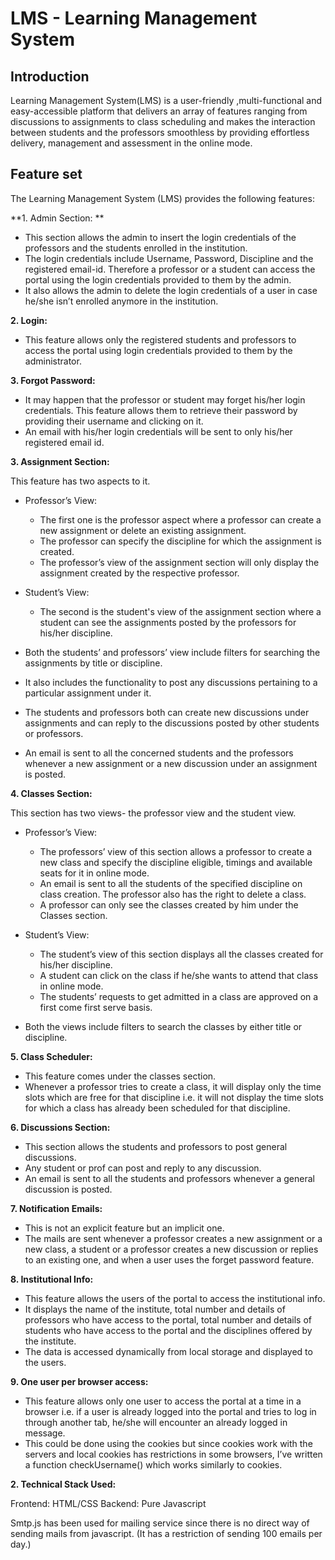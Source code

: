 # **LMS - Learning Management System**

## **Introduction**

Learning Management System(LMS) is a user-friendly ,multi-functional and easy-accessible platform that delivers an array of features ranging from discussions to assignments to class scheduling and makes the interaction between students and the professors smoothless by providing effortless delivery, management and assessment in the online mode.

## Feature set

The Learning Management System (LMS) provides the following features:

 **1. Admin Section: **

- This section allows the admin to insert the login credentials of the professors and the students enrolled in the institution.
- The login credentials include Username, Password, Discipline and the registered email-id. Therefore a professor or a student can access the portal using the login credentials provided to them by the admin. 
- It also allows the admin to delete the login credentials of a user in case he/she isn’t enrolled anymore in the institution.

**2. Login:**

- This feature allows only the registered students and professors to access the portal using login credentials provided to them by the administrator.

**3. Forgot Password:**

- It may happen that the professor or student may forget his/her login credentials. This feature allows them to retrieve their password by providing their username and clicking on it.
 - An email with his/her login credentials will be sent to only his/her registered email id.


**3. Assignment Section:**

This feature has two aspects to it. 

 - Professor’s View:

   - The first one is the professor aspect where a professor can create a new assignment or delete an existing assignment. 
   - The professor can specify the discipline for which the assignment is created.  
   - The professor’s view of the assignment section will only display the assignment created by the respective professor.

 - Student’s View:

   - The second is the student's view of the assignment section where a student can see the assignments posted by the professors for his/her discipline.

- Both the students’ and professors’ view include filters for searching the assignments by title or discipline. 
- It also includes the functionality to post any discussions pertaining to a particular assignment under it. 
- The students and professors both can create new discussions under assignments and can reply to the discussions posted by other students or professors. 
- An email is sent to all the concerned students and the professors whenever a new assignment or a new discussion under an assignment is posted.

**4. Classes Section:**

This section has two views- the professor view and the student view.

 - Professor’s View:

   - The professors’ view of this section allows a professor to create a new class and specify the discipline eligible, timings and available seats for it in online mode. 
   - An email is sent to all the students of the specified discipline on class creation. The professor also has the right to delete a class.
   - A professor can only see the classes created by him under the Classes section. 

 - Student’s View:
   - The student’s view of this section displays all the classes created for his/her discipline. 
   - A student can click on the class if he/she wants to attend that class in online mode. 
   - The students’ requests to get admitted in a class are approved on a first come first serve basis.

- Both the views include filters to search the classes by either title or discipline.

**5. Class Scheduler:** 

- This feature comes under the classes section. 
- Whenever a professor tries to create a class, it will display only the time slots which are free for that discipline i.e. it will not display the time slots for which a class has already been scheduled for that discipline.

**6. Discussions Section:**

- This section allows the students and professors to post general discussions. 
- Any student or prof can post and reply to any discussion. 
- An email is sent to all the students and professors whenever a general discussion is posted.

**7. Notification Emails:**

- This is not an explicit feature but an implicit one. 
- The mails are sent whenever a professor creates a new assignment or a new class, a student or a professor creates a new discussion or replies to an existing one, and when a user uses the forget password feature.

**8. Institutional Info:**

- This feature allows the users of the portal to access the institutional info.
- It displays the name of the institute, total number and details of professors who have access to the portal, total number and details of students who have access to the portal and the disciplines offered by the institute.
- The data is accessed dynamically from local storage and displayed to the users.


**9. One user per browser access:**

- This feature allows only one user to access the portal at a time in a browser i.e. if a user is already logged into the portal and tries to log in through another tab, he/she will encounter an already logged in message.
- This could be done using the cookies but since cookies work with the servers and local cookies has restrictions in some browsers, I’ve written a function checkUsername() which works similarly to cookies.

**2. Technical Stack Used:** 

Frontend: HTML/CSS
Backend: Pure Javascript

Smtp.js has been used for mailing service since there is no direct way of sending mails from javascript. (It has a restriction of sending 100 emails per day.)
